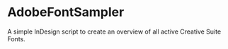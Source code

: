 # AdobeFontSampler
A simple InDesign script to create an overview of all active Creative Suite Fonts.

